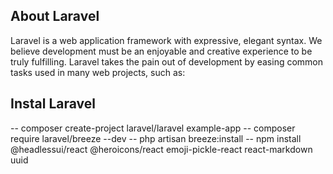 ## About Laravel

Laravel is a web application framework with expressive, elegant syntax. We believe development must be an enjoyable and creative experience to be truly fulfilling. Laravel takes the pain out of development by easing common tasks used in many web projects, such as:

## Instal Laravel
-- composer create-project laravel/laravel example-app
--  composer require laravel/breeze --dev
-- php artisan breeze:install
-- npm install @headlessui/react @heroicons/react emoji-pickle-react react-markdown uuid
 


